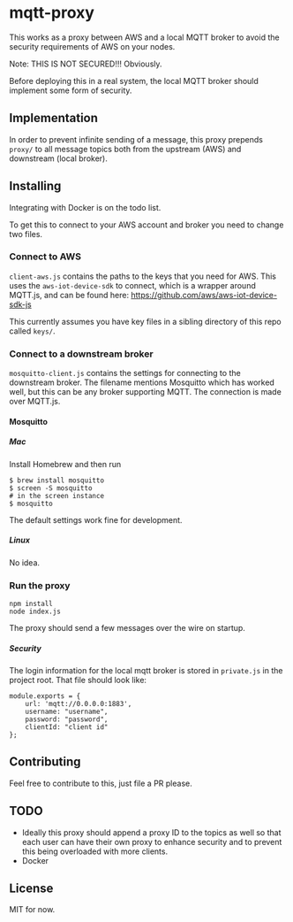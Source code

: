 # mqtt-proxy

This works as a proxy between AWS and a local MQTT broker to avoid the security requirements of AWS on your nodes. 

Note: THIS IS NOT SECURED!!! Obviously. 

Before deploying this in a real system, the local MQTT broker should implement some form of security.


## Implementation

In order to prevent infinite sending of a message, this proxy prepends `proxy/` to all message topics both from the upstream (AWS) and downstream (local broker). 

## Installing

Integrating with Docker is on the todo list. 

To get this to connect to your AWS account and broker you need to change two files. 

### Connect to AWS

`client-aws.js` contains the paths to the keys that you need for AWS. This uses the `aws-iot-device-sdk` to connect, which is a wrapper around MQTT.js, and can be found here: https://github.com/aws/aws-iot-device-sdk-js

This currently assumes you have key files in a sibling directory of this repo called `keys/`. 

### Connect to a downstream broker

`mosquitto-client.js` contains the settings for connecting to the downstream broker. The filename mentions Mosquitto which has worked well, but this can be any broker supporting MQTT. The connection is made over MQTT.js. 

#### Mosquitto

##### Mac

Install Homebrew and then run 

````
$ brew install mosquitto
$ screen -S mosquitto
# in the screen instance
$ mosquitto
````

The default settings work fine for development.

##### Linux

No idea. 

### Run the proxy

````
npm install
node index.js
````

The proxy should send a few messages over the wire on startup. 

##### Security

The login information for the local mqtt broker is stored in `private.js` in the project root. That file should look like: 

````
module.exports = {
    url: 'mqtt://0.0.0.0:1883',
    username: "username",
    password: "password",
    clientId: "client id"
};
````

## Contributing

Feel free to contribute to this, just file a PR please.

## TODO

- Ideally this proxy should append a proxy ID to the topics as well so that each user can have their own proxy to enhance security and to prevent this being overloaded with more clients. 
- Docker

## License

MIT for now. 
